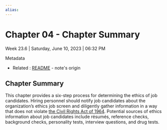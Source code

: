 ```yaml
---
alias:
---
```

# Chapter 04 - Chapter Summary

Week 23.6 | Saturday, June 10, 2023 | 06:32 PM

Metadata
- Related : [README](../chapter-04-hiring-ethical-people/README.md) - note's origin

## Chapter Summary

This chapter provides a six-step process for determining the ethics of job candidates. Hiring personnel should notify job candidates about the organization’s ethics job screen and diligently gather information in a way that does not violate [the Civil Rights Act of 1964](../_inbox/The%20Civil%20Rights%20Act%20of%201964.md). Potential sources of ethics information about job candidates include résumés, reference checks, background checks, personality tests, interview questions, and drug tests.
